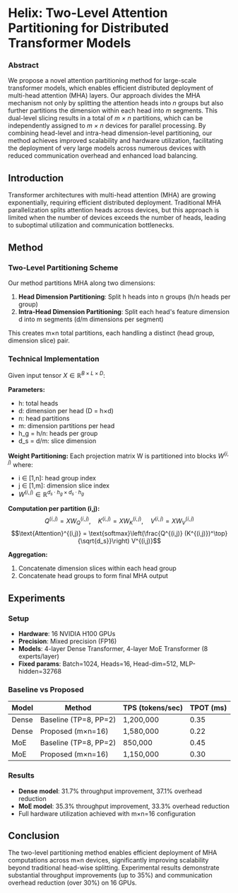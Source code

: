 # Helix: Two-Level Attention Partitioning for Distributed Transformer Models

### Abstract
We propose a novel attention partitioning method for large-scale transformer models, which enables efficient distributed deployment of multi-head attention (MHA) layers. Our approach divides the MHA mechanism not only by splitting the attention heads into *n* groups but also further partitions the dimension within each head into *m* segments. This dual-level slicing results in a total of *m × n* partitions, which can be independently assigned to *m × n* devices for parallel processing. By combining head-level and intra-head dimension-level partitioning, our method achieves improved scalability and hardware utilization, facilitating the deployment of very large models across numerous devices with reduced communication overhead and enhanced load balancing.

## Introduction
Transformer architectures with multi-head attention (MHA) are growing exponentially, requiring efficient distributed deployment. Traditional MHA parallelization splits attention heads across devices, but this approach is limited when the number of devices exceeds the number of heads, leading to suboptimal utilization and communication bottlenecks.

## Method

### Two-Level Partitioning Scheme
Our method partitions MHA along two dimensions:
1. **Head Dimension Partitioning**: Split h heads into n groups (h/n heads per group)
2. **Intra-Head Dimension Partitioning**: Split each head's feature dimension d into m segments (d/m dimensions per segment)

This creates m×n total partitions, each handling a distinct (head group, dimension slice) pair.

### Technical Implementation
Given input tensor $X \in \mathbb{R}^{B \times L \times D}$:

**Parameters:**
- h: total heads
- d: dimension per head (D = h×d)
- n: head partitions
- m: dimension partitions per head
- h_g = h/n: heads per group
- d_s = d/m: slice dimension

**Weight Partitioning:**
Each projection matrix W is partitioned into blocks $W^{(i,j)}$ where:
- i ∈ [1,n]: head group index
- j ∈ [1,m]: dimension slice index
- $W^{(i,j)} \in \mathbb{R}^{d_s \cdot h_g \times d_s \cdot h_g}$

**Computation per partition (i,j):**
$$Q^{(i,j)} = X W_Q^{(i,j)}, \quad K^{(i,j)} = X W_K^{(i,j)}, \quad V^{(i,j)} = X W_V^{(i,j)}$$
$$\text{Attention}^{(i,j)} = \text{softmax}\left(\frac{Q^{(i,j)} (K^{(i,j)})^\top}{\sqrt{d_s}}\right) V^{(i,j)}$$

**Aggregation:**
1. Concatenate dimension slices within each head group
2. Concatenate head groups to form final MHA output

## Experiments

### Setup
- **Hardware**: 16 NVIDIA H100 GPUs
- **Precision**: Mixed precision (FP16)
- **Models**: 4-layer Dense Transformer, 4-layer MoE Transformer (8 experts/layer)
- **Fixed params**: Batch=1024, Heads=16, Head-dim=512, MLP-hidden=32768

### Baseline vs Proposed
| Model | Method | TPS (tokens/sec) | TPOT (ms) |
|-------|--------|------------------|-----------|
| Dense | Baseline (TP=8, PP=2) | 1,200,000 | 0.35 |
| Dense | Proposed (m×n=16) | 1,580,000 | 0.22 |
| MoE   | Baseline (TP=8, PP=2) | 850,000 | 0.45 |
| MoE   | Proposed (m×n=16) | 1,150,000 | 0.30 |

### Results
- **Dense model**: 31.7% throughput improvement, 37.1% overhead reduction
- **MoE model**: 35.3% throughput improvement, 33.3% overhead reduction
- Full hardware utilization achieved with m×n=16 configuration

## Conclusion
The two-level partitioning method enables efficient deployment of MHA computations across m×n devices, significantly improving scalability beyond traditional head-wise splitting. Experimental results demonstrate substantial throughput improvements (up to 35%) and communication overhead reduction (over 30%) on 16 GPUs.